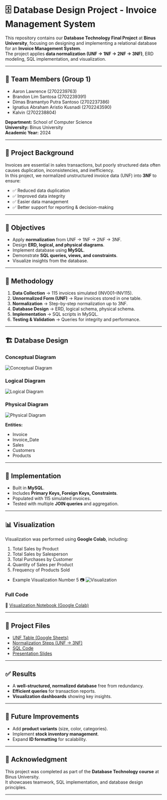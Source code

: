 # 🗄️ Database Design Project - Invoice Management System  

This repository contains our **Database Technology Final Project** at **Binus University**, focusing on designing and implementing a relational database for an **Invoice Management System**.  
The project applies **data normalization (UNF → 1NF → 2NF → 3NF)**, ERD modeling, SQL implementation, and visualization.  

---

## 👥 Team Members (Group 1)
- Aaron Lawrence (2702239763)  
- Brandon Lim Santosa (2702239391)  
- Dimas Bramantyo Putra Santoso (2702237386)  
- Ignatius Abraham Aristio Kusnadi (2702243590)  
- Kalvin (2702238804)  

**Department:** School of Computer Science  
**University:** Binus University  
**Academic Year:** 2024  

---

## 📌 Project Background
Invoices are essential in sales transactions, but poorly structured data often causes duplication, inconsistencies, and inefficiency.  
In this project, we normalized unstructured invoice data (UNF) into **3NF** to ensure:  
- ✅ Reduced data duplication  
- ✅ Improved data integrity  
- ✅ Easier data management  
- ✅ Better support for reporting & decision-making  

---

## 🎯 Objectives
- Apply **normalization** from UNF → 1NF → 2NF → 3NF.  
- Design **ERD, logical, and physical diagrams**.  
- Implement database using **MySQL**.  
- Demonstrate **SQL queries, views, and constraints**.  
- Visualize insights from the database.  

---

## 🧩 Methodology
1. **Data Collection** → 115 invoices simulated (INV001–INV115).  
2. **Unnormalized Form (UNF)** → Raw invoices stored in one table.  
3. **Normalization** → Step-by-step normalization up to 3NF.  
4. **Database Design** → ERD, logical schema, physical schema.  
5. **Implementation** → SQL scripts in MySQL.  
6. **Testing & Validation** → Queries for integrity and performance.  

---

## 🏗 Database Design

### Conceptual Diagram
![Conceptual Diagram](screenshots/Conceptual.png)  

### Logical Diagram
![Logical Diagram](screenshots/Logical.png)   

### Physical Diagram
![Physical Diagram](screenshots/Physical.png)  

**Entities:**  
- Invoice  
- Invoice_Date  
- Sales  
- Customers  
- Products  

---

## 🔎 Implementation
- Built in **MySQL**.  
- Includes **Primary Keys, Foreign Keys, Constraints**.  
- Populated with 115 simulated invoices.  
- Tested with multiple **JOIN queries** and aggregation.  


---

## 📊 Visualization
Visualization was performed using **Google Colab**, including:  
1. Total Sales by Product  
2. Total Sales by Salesperson  
3. Total Purchases by Customer  
4. Quantity of Sales per Product  
5. Frequency of Products Sold  


- Example Visualization Number 5
📷 ![Visualization](screenshots/Visu.png)  

### Full Code 
🔗 [Visualization Notebook (Google Colab)](https://colab.research.google.com/drive/1ueCsh1yNBIWdA37O8HCCYL88tajPyHcP?usp=sharing)  

---

## 📂 Project Files
- [UNF Table (Google Sheets)](https://docs.google.com/spreadsheets/d/1y6b8YvqX-pf09uYNEfNtvaIxr4r2CXHEhoQMqR4YMvQ/edit?usp=sharing)  
- [Normalization Steps (UNF → 3NF)](https://docs.google.com/spreadsheets/d/1iZwwOQzYXHCCAIhYfGytzvz0G6Tin1Sx8WA7hJf9RUE/edit?usp=sharing)  
- [SQL Code](https://drive.google.com/file/d/1gjXop6rh2WQ6I0zFaQrZ3MEMYS_8WRs2/view?usp=sharing)  
- [Presentation Slides](https://drive.google.com/drive/folders/1IKldgdJdJ3ygorauMubiAxNb3IO3UMZl?usp=sharing)  

---

## ✅ Results
- A **well-structured, normalized database** free from redundancy.  
- **Efficient queries** for transaction reports.  
- **Visualization dashboards** showing key insights.  

---

## 📝 Future Improvements
- Add **product variants** (size, color, categories).  
- Implement **stock inventory management**.  
- Expand **ID formatting** for scalability.  

---

## 🙏 Acknowledgment
This project was completed as part of the **Database Technology course** at Binus University.  
It showcases teamwork, SQL implementation, and database design principles.  

---

